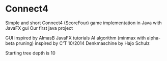 # Connect4

Simple and short Connect4 (ScoreFour) game implementation in Java with JavaFX gui
Our first java project

GUI inspired by AlmasB JavaFX tutorials
AI algorithm (minmax with alpha-beta pruning) inspired by C'T 10/2014 Denkmaschine by Hajo Schulz

Starting tree depth is 10




